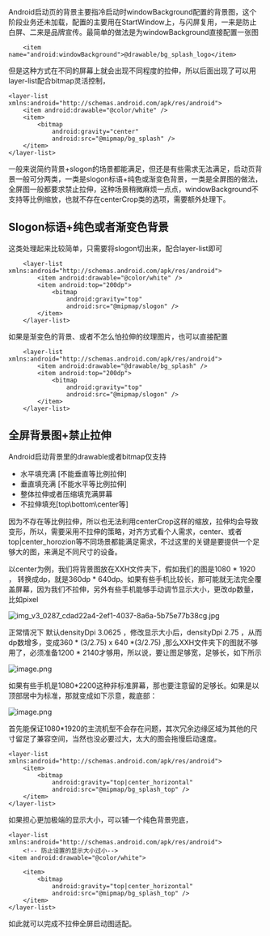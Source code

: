 
Android启动页的背景主要指冷启动时windowBackground配置的背景图，这个阶段业务还未加载，配置的主要用在StartWindow上，与闪屏复用，一来是防止白屏、二来是品牌宣传。最简单的做法是为windowBackground直接配置一张图

        <item name="android:windowBackground">@drawable/bg_splash_logo</item>

但是这种方式在不同的屏幕上就会出现不同程度的拉伸，所以后面出现了可以用layer-list配合bitmap灵活控制，

	<layer-list xmlns:android="http://schemas.android.com/apk/res/android">
	    <item android:drawable="@color/white" />
	    <item>
	        <bitmap
	            android:gravity="center"
	            android:src="@mipmap/bg_splash" />
	    </item>
	</layer-list>

一般来说简约背景+slogon的场景都能满足，但还是有些需求无法满足，启动页背景一般可分两类，一类是slogon标语+纯色或渐变色背景，一类是全屏图的做法，全屏图一般都要求禁止拉伸，这种场景稍微麻烦一点点，windowBackground不支持等比例缩放，也就不存在centerCrop类的选项，需要额外处理下。

##  Slogon标语+纯色或者渐变色背景

这类处理起来比较简单，只需要将slogon切出来，配合layer-list即可

		<layer-list xmlns:android="http://schemas.android.com/apk/res/android">
		    <item android:drawable="@color/white" />
		    <item android:top="200dp">
		        <bitmap
		            android:gravity="top"
		            android:src="@mipmap/slogon" />
		    </item>
		</layer-list>
		
如果是渐变色的背景、或者不怎么怕拉伸的纹理图片，也可以直接配置

		<layer-list xmlns:android="http://schemas.android.com/apk/res/android">
		    <item android:drawable="@drawable/bg_splash" />
		    <item android:top="200dp">
		        <bitmap
		            android:gravity="top"
		            android:src="@mipmap/slogon" />
		    </item>
		</layer-list>
		
		
##  全屏背景图+禁止拉伸

Android启动背景里的drawable或者bitmap仅支持

* 水平填充满 [不能垂直等比例拉伸]
* 垂直填充满 [不能水平等比例拉伸]
* 整体拉伸或者压缩填充满屏幕
* 不拉伸填充[top\bottom\center等]

因为不存在等比例拉伸，所以也无法利用centerCrop这样的缩放，拉伸均会导致变形，所以，需要采用不拉伸的策略，对齐方式看个人需求，center、或者top|center_horozion等不同场景都能满足需求，不过这里的关键是要提供一个足够大的图，来满足不同尺寸的设备。

以center为例，我们将背景图放在XXH文件夹下，假如我们的图是1080 * 1920 ， 转换成dp，就是360dp * 640dp。如果有些手机比较长，那可能就无法完全覆盖屏幕，因为我们不拉伸，另外有些手机能够手动调节显示大小，更改dp数量，比如pixel

![img_v3_0287_cdad22a4-2ef1-4037-8a6a-5b75e77b38cg.jpg](https://p1-juejin.byteimg.com/tos-cn-i-k3u1fbpfcp/e88cd0029c244cec91875569d68b4c77~tplv-k3u1fbpfcp-jj-mark:0:0:0:0:q75.image#?w=1080&h=2280&s=117196&e=jpg&b=f2eff3)

正常情况下 默认densityDpi 3.0625 ，修改显示大小后，densityDpi 2.75 ，从而dp数增多，变成360 * (3/2.75)  x  640 *(3/2.75) ,那么XXH文件夹下的图就不够用了，必须准备1200 * 2140才够用，所以说，要让图足够宽，足够长，如下所示



![image.png](https://p1-juejin.byteimg.com/tos-cn-i-k3u1fbpfcp/0dec778b1fac470b93fc5efca7a070bb~tplv-k3u1fbpfcp-jj-mark:0:0:0:0:q75.image#?w=558&h=970&s=48093&e=png&b=bfffff)

如果有些手机是1080*2200这种非标准屏幕，那也要注意留的足够长。如果是以顶部居中为标准，那就变成如下示意，裁底部：


![image.png](https://p3-juejin.byteimg.com/tos-cn-i-k3u1fbpfcp/979f24e5f16848278b73bbb9d23e1ce9~tplv-k3u1fbpfcp-jj-mark:0:0:0:0:q75.image#?w=558&h=972&s=44650&e=png&b=bfffff)

首先能保证1080*1920的主流机型不会存在问题，其次冗余边缘区域为其他的尺寸留足了兼容空间，当然也没必要过大，太大的图会拖慢启动速度。

	<layer-list xmlns:android="http://schemas.android.com/apk/res/android">
	    <item>
	        <bitmap
	            android:gravity="top|center_horizontal"
	            android:src="@mipmap/bg_splash_top" />
	    </item>
	</layer-list>
	
如果担心更加极端的显示大小，可以铺一个纯色背景兜底，


	<layer-list xmlns:android="http://schemas.android.com/apk/res/android">
	    <!-- 防止设置的显示大小过小-->
    <item android:drawable="@color/white">
    
	    <item>
	        <bitmap
	            android:gravity="top|center_horizontal"
	            android:src="@mipmap/bg_splash_top" />
	    </item>
	</layer-list>
	
	
如此就可以完成不拉伸全屏启动图适配。		